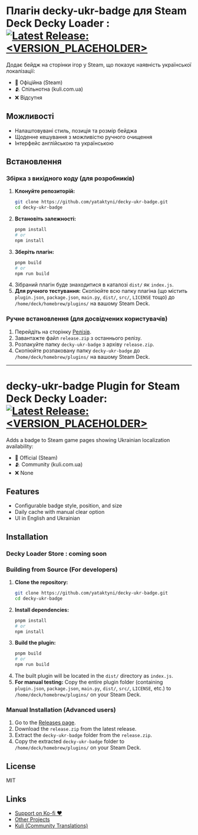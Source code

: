 # Плагін **decky-ukr-badge** для Steam Deck Decky Loader : [![Latest Release: <VERSION_PLACEHOLDER>](https://img.shields.io/badge/latest_release-<VERSION_PLACEHOLDER>-green)](https://github.com/yataktyni/decky-ukr-badge/releases/latest/download/release.zip)

Додає бейдж на сторінки ігор у Steam, що показує наявність української локалізації:

- 🫡 Офіційна (Steam)
- 🫂 Спільнотна (kuli.com.ua)
- ❌ Відсутня

## Можливості
- Налаштовувані стиль, позиція та розмір бейджа
- Щоденне кешування з можливістю ручного очищення
- Інтерфейс англійською та українською

## Встановлення

### Збірка з вихідного коду (для розробників)

1.  **Клонуйте репозиторій:**
    ```bash
    git clone https://github.com/yataktyni/decky-ukr-badge.git
    cd decky-ukr-badge
    ```
2.  **Встановіть залежності:**
    ```bash
    pnpm install
    # or
    npm install
    ```
3.  **Зберіть плагін:**
    ```bash
    pnpm build
    # or
    npm run build
    ```
4.  Зібраний плагін буде знаходитися в каталозі `dist/` як `index.js`.
5.  **Для ручного тестування:** Скопіюйте всю папку плагіна (що містить `plugin.json`, `package.json`, `main.py`, `dist/`, `src/`, `LICENSE` тощо) до `/home/deck/homebrew/plugins/` на вашому Steam Deck.

### Ручне встановлення (для досвідчених користувачів)

1.  Перейдіть на сторінку [Релізів](https://github.com/yataktyni/decky-ukr-badge/releases).
2.  Завантажте файл `release.zip` з останнього релізу.
3.  Розпакуйте папку `decky-ukr-badge` з архіву `release.zip`.
4.  Скопіюйте розпаковану папку `decky-ukr-badge` до `/home/deck/homebrew/plugins/` на вашому Steam Deck.

---

# **decky-ukr-badge** Plugin for Steam Deck Decky Loader: [![Latest Release: <VERSION_PLACEHOLDER>](https://img.shields.io/badge/latest_release-<VERSION_PLACEHOLDER>-green)](https://github.com/yataktyni/decky-ukr-badge/releases/latest/download/release.zip)

Adds a badge to Steam game pages showing Ukrainian localization availability:

- 🫡 Official (Steam)
- 🫂 Community (kuli.com.ua)
- ❌ None

## Features
- Configurable badge style, position, and size
- Daily cache with manual clear option
- UI in English and Ukrainian

## Installation

### Decky Loader Store : coming soon

### Building from Source (For developers)

1.  **Clone the repository:**
    ```bash
    git clone https://github.com/yataktyni/decky-ukr-badge.git
    cd decky-ukr-badge
    ```
2.  **Install dependencies:**
    ```bash
    pnpm install
    # or
    npm install
    ```
3.  **Build the plugin:**
    ```bash
    pnpm build
    # or
    npm run build
    ```
4.  The built plugin will be located in the `dist/` directory as `index.js`.
5.  **For manual testing:** Copy the entire plugin folder (containing `plugin.json`, `package.json`, `main.py`, `dist/`, `src/`, `LICENSE`, etc.) to `/home/deck/homebrew/plugins/` on your Steam Deck.

### Manual Installation (Advanced users)

1.  Go to the [Releases page](https://github.com/yataktyni/decky-ukr-badge/releases).
2.  Download the `release.zip` from the latest release.
3.  Extract the `decky-ukr-badge` folder from the `release.zip`.
4.  Copy the extracted `decky-ukr-badge` folder to `/home/deck/homebrew/plugins/` on your Steam Deck.

## License
MIT

## Links
- [Support on Ko-fi ❤️](https://ko-fi.com/yataktyni)
- [Other Projects](https://github.com/yataktyni)
- [Kuli (Community Translations)](https://kuli.com.ua/)